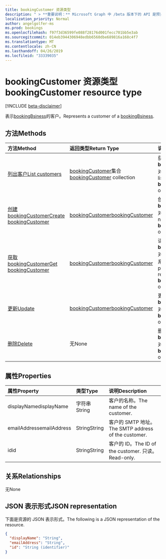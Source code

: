 ```yaml
---
title: bookingCustomer 资源类型
description: " > **重要说明：** Microsoft Graph 中 /beta 版本下的 API 是预览版，可能会发生变化。 在生产应用程序中不支持使用这些 API。"
localization_priority: Normal
author: angelgolfer-ms
ms.prod: bookings
ms.openlocfilehash: f97f3d36599fe088f28176d001fecc701bb5e3ab
ms.sourcegitcommit: 014eb3944306948edbb6560dbe689816a168c4f7
ms.translationtype: MT
ms.contentlocale: zh-CN
ms.lasthandoff: 04/26/2019
ms.locfileid: "33339035"
---
```

# <a name="bookingcustomer-resource-type"></a><span data-ttu-id="26821-104">bookingCustomer 资源类型</span><span class="sxs-lookup"><span data-stu-id="26821-104">bookingCustomer resource type</span></span>

 [!INCLUDE [beta-disclaimer](../../includes/beta-disclaimer.md)]
 
<span data-ttu-id="26821-105">表示[bookingBsiness](bookingbusiness.md)的客户。</span><span class="sxs-lookup"><span data-stu-id="26821-105">Represents a customer of a [bookingBsiness](bookingbusiness.md).</span></span>


## <a name="methods"></a><span data-ttu-id="26821-106">方法</span><span class="sxs-lookup"><span data-stu-id="26821-106">Methods</span></span>

| <span data-ttu-id="26821-107">方法</span><span class="sxs-lookup"><span data-stu-id="26821-107">Method</span></span>           | <span data-ttu-id="26821-108">返回类型</span><span class="sxs-lookup"><span data-stu-id="26821-108">Return Type</span></span>    |<span data-ttu-id="26821-109">说明</span><span class="sxs-lookup"><span data-stu-id="26821-109">Description</span></span>|
|:---------------|:--------|:----------|
|[<span data-ttu-id="26821-110">列出客户</span><span class="sxs-lookup"><span data-stu-id="26821-110">List customers</span></span>](../api/bookingbusiness-list-customers.md) | <span data-ttu-id="26821-111">[bookingCustomer](bookingcustomer.md)集合</span><span class="sxs-lookup"><span data-stu-id="26821-111">[bookingCustomer](bookingcustomer.md) collection</span></span> | <span data-ttu-id="26821-112">获取**bookingCustomer**对象的列表。</span><span class="sxs-lookup"><span data-stu-id="26821-112">Get a list of **bookingCustomer** objects.</span></span> |
|[<span data-ttu-id="26821-113">创建 bookingCustomer</span><span class="sxs-lookup"><span data-stu-id="26821-113">Create bookingCustomer</span></span>](../api/bookingbusiness-post-customers.md) | [<span data-ttu-id="26821-114">bookingCustomer</span><span class="sxs-lookup"><span data-stu-id="26821-114">bookingCustomer</span></span>](bookingcustomer.md) | <span data-ttu-id="26821-115">创建新的**bookingCustomer**对象。</span><span class="sxs-lookup"><span data-stu-id="26821-115">Create a new **bookingCustomer** object.</span></span> |
|[<span data-ttu-id="26821-116">获取 bookingCustomer</span><span class="sxs-lookup"><span data-stu-id="26821-116">Get bookingCustomer</span></span>](../api/bookingcustomer-get.md) | [<span data-ttu-id="26821-117">bookingCustomer</span><span class="sxs-lookup"><span data-stu-id="26821-117">bookingCustomer</span></span>](bookingcustomer.md) |<span data-ttu-id="26821-118">读取**bookingCustomer**对象的属性和关系。</span><span class="sxs-lookup"><span data-stu-id="26821-118">Read the properties and relationships of a **bookingCustomer** object.</span></span>|
|[<span data-ttu-id="26821-119">更新</span><span class="sxs-lookup"><span data-stu-id="26821-119">Update</span></span>](../api/bookingcustomer-update.md) | [<span data-ttu-id="26821-120">bookingCustomer</span><span class="sxs-lookup"><span data-stu-id="26821-120">bookingCustomer</span></span>](bookingcustomer.md) |<span data-ttu-id="26821-121">更新**bookingCustomer**对象。</span><span class="sxs-lookup"><span data-stu-id="26821-121">Update a **bookingCustomer** object.</span></span> |
|[<span data-ttu-id="26821-122">删除</span><span class="sxs-lookup"><span data-stu-id="26821-122">Delete</span></span>](../api/bookingcustomer-delete.md) | <span data-ttu-id="26821-123">无</span><span class="sxs-lookup"><span data-stu-id="26821-123">None</span></span> |<span data-ttu-id="26821-124">删除**bookingCustomer**对象。</span><span class="sxs-lookup"><span data-stu-id="26821-124">Delete a **bookingCustomer** object.</span></span> |

## <a name="properties"></a><span data-ttu-id="26821-125">属性</span><span class="sxs-lookup"><span data-stu-id="26821-125">Properties</span></span>
| <span data-ttu-id="26821-126">属性</span><span class="sxs-lookup"><span data-stu-id="26821-126">Property</span></span>     | <span data-ttu-id="26821-127">类型</span><span class="sxs-lookup"><span data-stu-id="26821-127">Type</span></span>   |<span data-ttu-id="26821-128">说明</span><span class="sxs-lookup"><span data-stu-id="26821-128">Description</span></span>|
|:---------------|:--------|:----------|
|<span data-ttu-id="26821-129">displayName</span><span class="sxs-lookup"><span data-stu-id="26821-129">displayName</span></span>|<span data-ttu-id="26821-130">字符串</span><span class="sxs-lookup"><span data-stu-id="26821-130">String</span></span>|<span data-ttu-id="26821-131">客户的名称。</span><span class="sxs-lookup"><span data-stu-id="26821-131">The name of the customer.</span></span>|
|<span data-ttu-id="26821-132">emailAddress</span><span class="sxs-lookup"><span data-stu-id="26821-132">emailAddress</span></span>|<span data-ttu-id="26821-133">String</span><span class="sxs-lookup"><span data-stu-id="26821-133">String</span></span>|<span data-ttu-id="26821-134">客户的 SMTP 地址。</span><span class="sxs-lookup"><span data-stu-id="26821-134">The SMTP address of the customer.</span></span>|
|<span data-ttu-id="26821-135">id</span><span class="sxs-lookup"><span data-stu-id="26821-135">id</span></span>|<span data-ttu-id="26821-136">String</span><span class="sxs-lookup"><span data-stu-id="26821-136">String</span></span>| <span data-ttu-id="26821-137">客户的 ID。</span><span class="sxs-lookup"><span data-stu-id="26821-137">The ID of the customer.</span></span> <span data-ttu-id="26821-138">只读。</span><span class="sxs-lookup"><span data-stu-id="26821-138">Read-only.</span></span>|

## <a name="relationships"></a><span data-ttu-id="26821-139">关系</span><span class="sxs-lookup"><span data-stu-id="26821-139">Relationships</span></span>
<span data-ttu-id="26821-140">无</span><span class="sxs-lookup"><span data-stu-id="26821-140">None</span></span>


## <a name="json-representation"></a><span data-ttu-id="26821-141">JSON 表示形式</span><span class="sxs-lookup"><span data-stu-id="26821-141">JSON representation</span></span>

<span data-ttu-id="26821-142">下面是资源的 JSON 表示形式。</span><span class="sxs-lookup"><span data-stu-id="26821-142">The following is a JSON representation of the resource.</span></span>

<!-- {
  "blockType": "resource",
  "optionalProperties": [

  ],
  "@odata.type": "microsoft.graph.bookingCustomer"
}-->

```json
{
  "displayName": "String",
  "emailAddress": "String",
  "id": "String (identifier)"
}

```

<!-- uuid: 8fcb5dbc-d5aa-4681-8e31-b001d5168d79
2015-10-25 14:57:30 UTC -->
<!--
{
  "type": "#page.annotation",
  "description": "bookingCustomer resource",
  "keywords": "",
  "section": "documentation",
  "tocPath": "",
  "suppressions": []
}
-->
